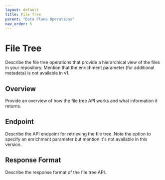 ```yaml
---
layout: default  
title: File Tree  
parent: "Data Plane Operations"  
nav_order: 5  
---  
```

# File Tree  
Describe the file tree operations that provide a hierarchical view of the files in your repository. Mention that the enrichment parameter (for additional metadata) is not available in v1.  
  
## Overview  
Provide an overview of how the file tree API works and what information it returns.  
  
## Endpoint  
Describe the API endpoint for retrieving the file tree. Note the option to specify an enrichment parameter but mention it's not available in this version.  
  
## Response Format  
Describe the response format of the file tree API. 
